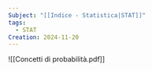 ```yaml
---
Subject: "[[Indice - Statistica|STAT]]"
tags:
  - STAT
Creation: 2024-11-20
---
```

![[Concetti di probabilità.pdf]]